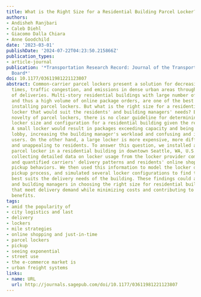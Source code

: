 ```yaml
---
title: What is the Right Size for a Residential Building Parcel Locker?
authors:
- Andisheh Ranjbari
- Caleb Diehl
- Giacomo Dalla Chiara
- Anne Goodchild
date: '2023-03-01'
publishDate: '2024-07-22T04:23:50.215866Z'
publication_types:
- article-journal
publication: '*Transportation Research Record: Journal of the Transportation Research
  Board*'
doi: 10.1177/03611981221123807
abstract: Common-carrier parcel lockers present a solution for decreasing delivery
  times, traffic congestion, and emissions in dense urban areas through consolidation
  of deliveries. Multi-story residential buildings with large number of residents,
  and thus a high volume of online package orders, are one of the best venues for
  installing parcel lockers. But what is the right size for a residential building
  locker that would suit the residents' and building managers' needs? Because of the
  novelty of parcel lockers, there is no clear guideline for determining the right
  locker size and configuration for a residential building given the resident population.
  A small locker would result in packages exceeding capacity and being left in the
  lobby, increasing the building manager's workload and confusing and inconveniencing
  users. On the other hand, a large locker is more expensive, more difficult to install,
  and unappealing to residents. To answer this question, we installed a common-carrier
  parcel locker in a residential building in downtown Seattle, WA, U.S.A. Through
  collecting detailed data on locker usage from the locker provider company, we studied
  and quantified carriers' delivery patterns and residents' online shopping and package
  pickup behaviors. We then used this information to model the locker delivery and
  pickup process, and simulated several locker configurations to find the one that
  best suits the delivery needs of the building. These findings could aid urban planners
  and building managers in choosing the right size for residential building lockers
  that meet delivery demand while minimizing costs and contributing to environmental
  benefits.
tags:
- amid the popularity of
- city logistics and last
- delivery
- lockers
- mile strategies
- online shopping and just-in-time
- parcel lockers
- pickup
- seeing exponential
- street use
- the e-commerce market is
- urban freight systems
links:
- name: URL
  url: http://journals.sagepub.com/doi/10.1177/03611981221123807
---
```

